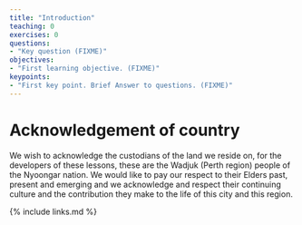 ```yaml
---
title: "Introduction"
teaching: 0
exercises: 0
questions:
- "Key question (FIXME)"
objectives:
- "First learning objective. (FIXME)"
keypoints:
- "First key point. Brief Answer to questions. (FIXME)"
---
```

# Acknowledgement of country
We wish to acknowledge the custodians of the land we reside on, for the developers of these lessons, these are the Wadjuk (Perth region) people of the Nyoongar nation.
We would like to pay our respect to their Elders past, present and emerging and we acknowledge and respect their continuing culture and the contribution they make to the life of this city and this region.

{% include links.md %}

